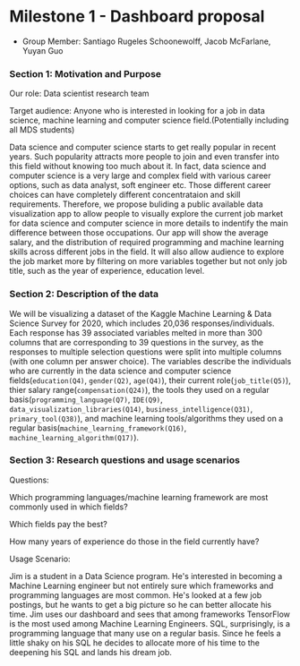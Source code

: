 # Milestone 1 - Dashboard proposal

- Group Member: Santiago Rugeles Schoonewolff, Jacob McFarlane, Yuyan Guo

### Section 1: Motivation and Purpose

 Our role: Data scientist research team

 Target audience: Anyone who is interested in looking for a job in data science, machine learning and computer science field.(Potentially including all MDS students)

 Data science and computer science starts to get really popular in recent years. Such popularity attracts more people to join and even transfer into this field without knowing too much about it. In fact, data science and computer science is a very large and complex field with various career options, such as data analyst, soft engineer etc. Those different career choices can have completely different concentrataion and skill requirements. Therefore, we propose buliding a public available data visualization app to allow people to visually explore the current job market for data science and computer science in more details to indentify the main difference between those occupations. Our app will show the average salary, and the distribution of required programming and machine learning skills across different jobs in the field. It will also allow audience to explore the job market more by filtering on more variables together but not only job title, such as the year of experience, education level. 

### Section 2: Description of the data

 We will be visualizing a dataset of the Kaggle Machine Learning & Data Science Survey for 2020, which includes 20,036 responses/individuals. Each response has 39 associated variables melted in more than 300 columns that are corresponding to 39 questions in the survey, as the responses to multiple selection questions were split into multiple columns (with one column per answer choice). The variables describe the individuals who are currently in the data science and computer science fields(`education(Q4)`, `gender(Q2)`, `age(Q4)`), their current role(`job_title(Q5)`), thier salary range(`compensation(Q24)`), the tools they used on a regular basis(`programming_language(Q7)`, `IDE(Q9)`, `data_visualization_libraries(Q14)`,  `business_intelligence(Q31)`, `primary_tool(Q38)`), and machine learning tools/algorithms they used on a regular basis(`machine_learning_framework(Q16)`, `machine_learning_algorithm(Q17)`).

### Section 3: Research questions and usage scenarios

Questions:

Which programming languages/machine learning framework are most commonly used in which fields?   
	
Which fields pay the best?   
	
How many years of experience do those in the field currently have?   
	
Usage Scenario:

Jim is a student in a Data Science program. He's interested in becoming a Machine Learning engineer but not entirely sure which frameworks and programming languages are most common. He's looked at a few job postings, but he wants to get a big picture so he can better allocate his time. Jim uses our dashboard and sees that among frameworks TensorFlow is the most used among Machine Learning Engineers. SQL, surprisingly, is a programming language that many use on a regular basis. Since he feels a little shaky on his SQL he decides to allocate more of his time to the deepening his SQL and lands his dream job.